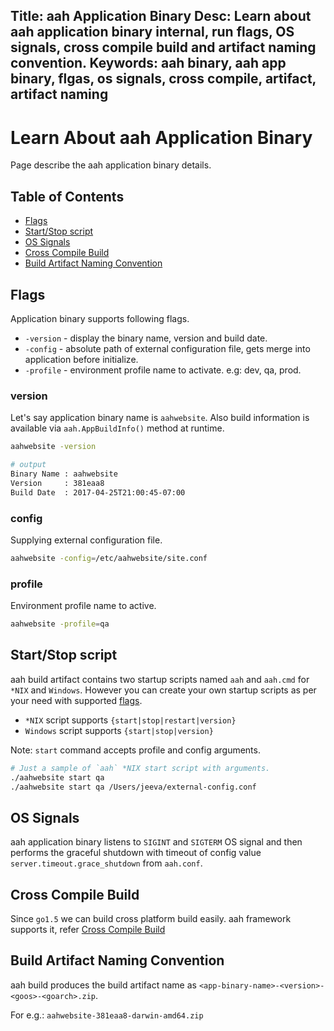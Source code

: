 Title: aah Application Binary
Desc: Learn about aah application binary internal, run flags, OS signals, cross compile build and artifact naming convention.
Keywords: aah binary, aah app binary, flgas, os signals, cross compile, artifact, artifact naming
---
# Learn About aah Application Binary

Page describe the aah application binary details.

## Table of Contents

  * [Flags](#flags)
  * [Start/Stop script](#start-stop-script)
  * [OS Signals](#os-signals)
  * [Cross Compile Build](#cross-compile-build)
  * [Build Artifact Naming Convention](#build-artifact-naming-convention)

## Flags

Application binary supports following flags.

  * `-version` - display the binary name, version and build date.
  * `-config` - absolute path of external configuration file, gets merge into application before initialize.
  * `-profile` - environment profile name to activate. e.g: dev, qa, prod.

### version

Let's say application binary name is `aahwebsite`. Also build information is available via `aah.AppBuildInfo()` method at runtime.

```bash
aahwebsite -version

# output
Binary Name : aahwebsite
Version     : 381eaa8
Build Date  : 2017-04-25T21:00:45-07:00
```

### config

Supplying external configuration file.

```bash
aahwebsite -config=/etc/aahwebsite/site.conf
```

### profile

Environment profile name to active.

```bash
aahwebsite -profile=qa
```

## Start/Stop script

aah build artifact contains two startup scripts named `aah` and `aah.cmd` for `*NIX` and `Windows`. However you can create your own startup scripts as per your need with supported [flags](#flags).

  * `*NIX` script supports `{start|stop|restart|version}`
  * `Windows` script supports `{start|stop|version}`

Note: `start` command accepts profile and config arguments.

```bash
# Just a sample of `aah` *NIX start script with arguments.
./aahwebsite start qa
./aahwebsite start qa /Users/jeeva/external-config.conf
```

## OS Signals

aah application binary listens to `SIGINT` and `SIGTERM` OS signal and then performs the graceful shutdown with timeout of config value `server.timeout.grace_shutdown` from `aah.conf`.

## Cross Compile Build

Since `go1.5` we can build cross platform build easily. aah framework supports it, refer [Cross Compile Build](aah-cli-tool.html#cross-compile-build)

## Build Artifact Naming Convention

aah build produces the build artifact name as `<app-binary-name>-<version>-<goos>-<goarch>.zip`.

For e.g.: `aahwebsite-381eaa8-darwin-amd64.zip`

